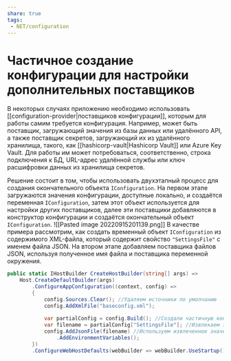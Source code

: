 ```yaml
---
share: true
tags:
 - NET/configuration
---
```

# Частичное создание конфигурации для настройки дополнительных поставщиков
В некоторых случаях приложению необходимо использовать [[configuration-provider|поставщиков конфигурации]], которым для работы самим требуется конфигурация. Например, может быть поставщик, загружающий значения из базы данных или удалённого API, а также поставщик секретов, загружающий их из удалённого хранилища, такого, как [[hashicorp-vault|Hashicorp Vault]] или Azure Key Vault. Для работы им может потребоваться, соответственно, строка подключения к БД, URL-адрес удалённой службы или ключ расшифровки данных из хранилища секретов.

Решение состоит в том, чтобы использовать двухэтапный процесс для создания окончательного объекта `IConfiguration`. На первом этапе загружаются значения конфигурации, доступные локально, и создаётся переменная `IConfiguration`, затем этот объект используется для настройки других поставщиков, далее эти поставщики добавляются в конструктор конфигурации и создаётся окончательный объект `IConfiguration`.
![[Pasted image 20220915201139.png]]
В качестве примера рассмотрим, как создать временный объект `IConfiguration` из содержимого XML-файла, который содержит свойство `"SettingsFile"` с именем файла JSON. На втором этапе добавляем поставщика файлов JSON, используя полученное имя файла и поставщика переменной окружения.
```csharp
public static IHostBuilder CreateHostBuilder(string[] args) =>
	Host.CreateDefaultBuilder(args)
		.ConfigureAppConfiguration((context, config) =>
		{
			config.Sources.Clear(); //Удаляем источники по умолчанию
			config.AddXmlFile("baseconfig.xml");
			
			var partialConfig = config.Build(); //Создали частичную конфигурацию
			var filename = partialConfig["SettingsFile"]; //Извлекаем значение
			config.AddJsonFile(filename) //Используем извлеченное значение
				.AddEnvironmentVariables();
		})
		.ConfigureWebHostDefaults(webBuilder => webBuilder.UseStartup());
	
```